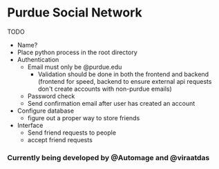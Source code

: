 # Purdue Social Network
TODO
* Name?
* Place python process in the root directory
* Authentication
    * Email must only be @purdue.edu
      * Validation should be done in both the frontend and backend (frontend for speed, backend to ensure external api requests don't create accounts with non-purdue emails)
    * Password check
    * Send confirmation email after user has created an account
* Configure database
    * figure out a proper way to store friends
* Interface
    * Send friend requests to people
    * accept friend requests

### Currently being developed by @Automage and @viraatdas
